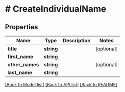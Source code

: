 # # CreateIndividualName

## Properties

Name | Type | Description | Notes
------------ | ------------- | ------------- | -------------
**title** | **string** |  | [optional]
**first_name** | **string** |  |
**other_names** | **string** |  | [optional]
**last_name** | **string** |  |

[[Back to Model list]](../../README.md#models) [[Back to API list]](../../README.md#endpoints) [[Back to README]](../../README.md)
